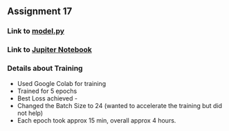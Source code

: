 ## Assignment 17

### Link to [model.py]()
### Link to [Jupiter Notebook]()

### Details about Training
- Used Google Colab for training
- Trained for 5 epochs
- Best Loss achieved - 
- Changed the Batch Size to 24 (wanted to accelerate the training but did not help)
- Each epoch took approx 15 min, overall approx 4 hours.

